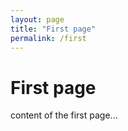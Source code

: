 ```yaml
---
layout: page
title: "First page"
permalink: /first
---
```


# First page

content of the first page...
